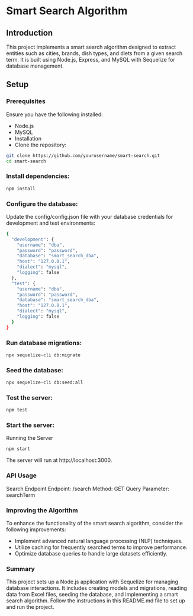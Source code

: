 # Smart Search Algorithm

## Introduction
This project implements a smart search algorithm designed to extract entities such as cities, brands, dish types, and diets from a given search term. It is built using Node.js, Express, and MySQL with Sequelize for database management.

## Setup
### Prerequisites
Ensure you have the following installed:

- Node.js
- MySQL
- Installation
- Clone the repository:

```bash
git clone https://github.com/yourusername/smart-search.git
cd smart-search
```

### Install dependencies:

```bash
npm install
```

### Configure the database:
Update the config/config.json file with your database credentials for development and test environments:

```bash
{
  "development": {
    "username": "dba",
    "password": "password",
    "database": "smart_search_dba",
    "host": "127.0.0.1",
    "dialect": "mysql",
    "logging": false
  },
  "test": {
    "username": "dba",
    "password": "password",
    "database": "smart_search_dba",
    "host": "127.0.0.1",
    "dialect": "mysql",
    "logging": false
  }
}
```
### Run database migrations:

```bash
npx sequelize-cli db:migrate
```

### Seed the database:

```bash
npx sequelize-cli db:seed:all
```

### Test the server:
```bash
npm test
```

### Start the server:
Running the Server
```bash
npm start
```
The server will run at http://localhost:3000.

### API Usage
Search Endpoint
Endpoint: /search
Method: GET
Query Parameter: searchTerm


### Improving the Algorithm
To enhance the functionality of the smart search algorithm, consider the following improvements:

- Implement advanced natural language processing (NLP) techniques.
- Utilize caching for frequently searched terms to improve performance.
- Optimize database queries to handle large datasets efficiently.


### Summary
This project sets up a Node.js application with Sequelize for managing database interactions. It includes creating models and migrations, reading data from Excel files, seeding the database, and implementing a smart search algorithm. Follow the instructions in this README.md file to set up and run the project.